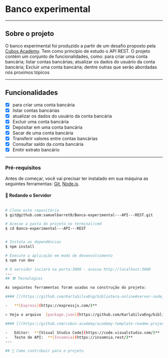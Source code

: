 # Banco experimental

---
##  Sobre o projeto

O banco experimental foi produzido a partir de um desafio proposto pela [Cubos Academy](https://cubos.academy/). Tem como principio de estudo o API REST. O projeto contém um conjunto de funcionalidades, como: para criar uma conta bancária; listar contas bancárias; atualizar os dados do usuário da conta bancária; Excluir uma conta bancária; dentre outras que serão abordadas nós proximos tópicos 

---
##  Funcionalidades

- [x] para criar uma conta bancária
- [x] listar contas bancárias
- [x] atualizar os dados do usuário da conta bancária
- [x] Excluir uma conta bancária
- [x] Depósitar em uma conta bancária
- [x] Sacar de uma conta bancária
- [x] Transferir valores entre contas bancárias
- [x] Consultar saldo da conta bancária
- [x] Emitir extrato bancário

---
### Pré-requisitos

Antes de começar, você vai precisar ter instalado em sua máquina as seguintes ferramentas:
[Git](https://git-scm.com), [Node.js](https://nodejs.org/en/). 


#### 🎲 Rodando o Servidor

```bash

# Clone este repositório
$ git@github.com:samuelbarret0/Banco-experimental---API---REST.git

# Acesse a pasta do projeto no terminal/cmd
$ cd Banco-experimental---API---REST


# Instale as dependências
$ npm install

# Execute a aplicação em modo de desenvolvimento
$ npm run dev

# O servidor inciará na porta:3000 - acesse http://localhost:3000
---
## 🛠 Tecnologias

As seguintes ferramentas foram usadas na construção do projeto:

#### [](https://github.com/KarlaSilvaEng/biblioteca-online#server-nodejs--typescript)**Server**  ([NodeJS](https://nodejs.org/en/) 

-   **[Express](https://expressjs.com/)**

> Veja o arquivo  [package.json](https://github.com/KarlaSilvaEng/biblioteca-online/blob/master/package.json)

#### [](https://github.com/cubos-academy/academy-template-readme-projects#utilit%C3%A1rios)**Utilitários**

-   Editor:  **[Visual Studio Code](https://code.visualstudio.com/)** 
-   Teste de API:  **[Insomnia](https://insomnia.rest/)**
---

## 💪 Como contribuir para o projeto



